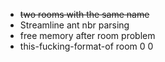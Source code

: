 - ~~two rooms with the same name~~
- Streamline ant nbr parsing
- free memory after room problem
- this-fucking-format-of room 0 0

